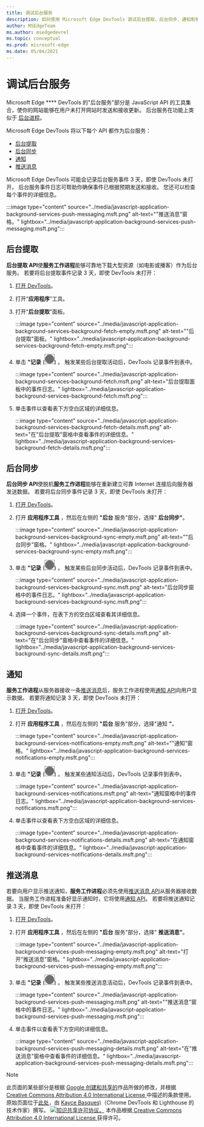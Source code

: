 ```yaml
---
title: 调试后台服务
description: 如何使用 Microsoft Edge DevTools 调试后台提取、后台同步、通知和推送通知。
author: MSEdgeTeam
ms.author: msedgedevrel
ms.topic: conceptual
ms.prod: microsoft-edge
ms.date: 05/04/2021
---
```

<!-- Copyright Kayce Basques

   Licensed under the Apache License, Version 2.0 (the "License");
   you may not use this file except in compliance with the License.
   You may obtain a copy of the License at

       https://www.apache.org/licenses/LICENSE-2.0

   Unless required by applicable law or agreed to in writing, software
   distributed under the License is distributed on an "AS IS" BASIS,
   WITHOUT WARRANTIES OR CONDITIONS OF ANY KIND, either express or implied.
   See the License for the specific language governing permissions and
   limitations under the License.  -->
# <a name="debug-background-services"></a>调试后台服务

Microsoft Edge **** DevTools 的"后台服务"部分是 JavaScript API 的工具集合，使你的网站能够在用户未打开网站时发送和接收更新。  后台服务在功能上类似于 [后台进程](https://en.wikipedia.org/wiki/Background_process)。

Microsoft Edge DevTools 将以下每个 API 都作为后台服务：

*  [后台提取](#background-fetch)
*  [后台同步](#background-sync)
*  [通知](#notifications)
*  [推送消息](#push-messages)

Microsoft Edge DevTools 可能会记录后台服务事件 3 天，即使 DevTools 未打开。  后台服务事件日志可帮助你确保事件已根据预期发送和接收。  您还可以检查每个事件的详细信息。

:::image type="content" source="../media/javascript-application-background-services-push-messaging.msft.png" alt-text="&quot;推送消息&quot;窗格。" lightbox="../media/javascript-application-background-services-push-messaging.msft.png":::


<!-- ====================================================================== -->
## <a name="background-fetch"></a>后台提取

**后台提取 API**使**服务工作进程**能够可靠地下载大型资源（如电影或播客）作为后台服务。  若要将后台提取事件记录 3 天，即使 DevTools 未打开：

<!--Todo: add background fetch api section when available -->

1. [打开 DevTools](../open/index.md)。

1. 打开“**应用程序**”工具。

1. 打开“**后台提取**”面板。

   :::image type="content" source="../media/javascript-application-background-services-background-fetch-empty.msft.png" alt-text="&quot;后台提取&quot;面板。" lightbox="../media/javascript-application-background-services-background-fetch-empty.msft.png":::

1. 单击 **"记录** (![记录"。](../media/record-icon.msft.png)) 。
   触发某些后台提取活动后，DevTools 记录事件到表中。

   :::image type="content" source="../media/javascript-application-background-services-background-fetch.msft.png" alt-text="后台提取面板中的事件日志。" lightbox="../media/javascript-application-background-services-background-fetch.msft.png":::

1. 单击事件以查看表下方空白区域的详细信息。

   :::image type="content" source="../media/javascript-application-background-services-background-fetch-details.msft.png" alt-text="在&quot;后台提取&quot;窗格中查看事件的详细信息。" lightbox="../media/javascript-application-background-services-background-fetch-details.msft.png":::


<!-- ====================================================================== -->
## <a name="background-sync"></a>后台同步

**后台同步 API**使脱机**服务工作进程**能够在重新建立可靠 Internet 连接后向服务器发送数据。  若要将后台同步事件记录 3 天，即使 DevTools 未打开：

<!--Todo: add background sync api section when available -->

1. [打开 DevTools](../open/index.md)。

1. 打开 **应用程序工具** ，然后在左侧的 **"后台** 服务"部分，选择" **后台同步"**。

   :::image type="content" source="../media/javascript-application-background-services-background-sync-empty.msft.png" alt-text="&quot;后台同步&quot;窗格。" lightbox="../media/javascript-application-background-services-background-sync-empty.msft.png":::

1. 单击 **"记录** (![记录"。](../media/record-icon.msft.png)) 。  触发某些后台同步活动后，DevTools 记录事件到表中。

   :::image type="content" source="../media/javascript-application-background-services-background-sync.msft.png" alt-text="后台同步窗格中的事件日志。" lightbox="../media/javascript-application-background-services-background-sync.msft.png":::

1. 选择一个事件，在表下方的空白区域查看其详细信息。

   :::image type="content" source="../media/javascript-application-background-services-background-sync-details.msft.png" alt-text="在&quot;后台同步&quot;窗格中查看事件的详细信息。" lightbox="../media/javascript-application-background-services-background-sync-details.msft.png":::


<!-- ====================================================================== -->
## <a name="notifications"></a>通知

**服务工作进程**从服务器接收一条[推送消息](https://developer.mozilla.org/docs/Web/API/Push_API)后，服务工作进程使用[通知 API](https://developer.mozilla.org/docs/Web/API/Notifications_API)向用户显示数据。  若要将通知记录 3 天，即使 DevTools 未打开：

1. [打开 DevTools](../open/index.md)。

1. 打开 **应用程序工具** ，然后在左侧的 **"后台** 服务"部分，选择"通知 **"**。

   :::image type="content" source="../media/javascript-application-background-services-notifications-empty.msft.png" alt-text="&quot;通知&quot;窗格。" lightbox="../media/javascript-application-background-services-notifications-empty.msft.png":::

1. 单击 **"记录** (![记录"。](../media/record-icon.msft.png)) 。  触发某些通知活动后，DevTools 记录事件到表中。

   :::image type="content" source="../media/javascript-application-background-services-notifications.msft.png" alt-text="通知窗格中的事件日志。" lightbox="../media/javascript-application-background-services-notifications.msft.png":::

1. 单击事件以查看表下方空白区域的详细信息。

   :::image type="content" source="../media/javascript-application-background-services-notifications-details.msft.png" alt-text="在通知窗格中查看事件的详细信息。" lightbox="../media/javascript-application-background-services-notifications-details.msft.png":::


<!-- ====================================================================== -->
## <a name="push-messages"></a>推送消息

若要向用户显示推送通知，**服务工作进程**必须先使用[推送消息 API](https://developer.mozilla.org/docs/Web/API/Push_API)从服务器接收数据。  当服务工作进程准备好显示通知时，它将使用[通知 API](https://developer.mozilla.org/docs/Web/API/Notifications_API)。  若要将推送通知记录 3 天，即使 DevTools 未打开：

1. [打开 DevTools](../open/index.md)。

1. 打开 **应用程序工具** ，然后在左侧的 **"后台** 服务"部分，选择" **推送消息"**。

   :::image type="content" source="../media/javascript-application-background-services-push-messaging-empty.msft.png" alt-text="打开&quot;推送消息&quot;窗格。" lightbox="../media/javascript-application-background-services-push-messaging-empty.msft.png":::

1. 单击 **"记录** (![记录"。](../media/record-icon.msft.png)) 。  触发某些推送消息活动后，DevTools 记录事件到表中。

   :::image type="content" source="../media/javascript-application-background-services-push-messaging.msft.png" alt-text="&quot;推送消息&quot;窗格中的事件日志。" lightbox="../media/javascript-application-background-services-push-messaging.msft.png":::

1. 单击事件以查看表下方空间的详细信息。

   :::image type="content" source="../media/javascript-application-background-services-push-messaging-details.msft.png" alt-text="在&quot;推送消息&quot;窗格中查看事件的详细信息。" lightbox="../media/javascript-application-background-services-push-messaging-details.msft.png":::


<!-- ====================================================================== -->
> [!NOTE]
> 此页面的某些部分是根据 [Google 创建和共享的](https://developers.google.com/terms/site-policies)作品所做的修改，并根据[ Creative Commons Attribution 4.0 International License ](https://creativecommons.org/licenses/by/4.0)中描述的条款使用。
> 原始页面位于[此处](https://developers.google.com/web/tools/chrome-devtools/javascript/background-services)，由 [Kayce Basques](https://developers.google.com/web/resources/contributors#kayce-basques)\（Chrome DevTools 和 Lighthouse 的技术作家）撰写。
[![知识共享许可协议。](https://i.creativecommons.org/l/by/4.0/88x31.png)](https://creativecommons.org/licenses/by/4.0)
本作品根据[ Creative Commons Attribution 4.0 International License ](https://creativecommons.org/licenses/by/4.0)获得许可。
